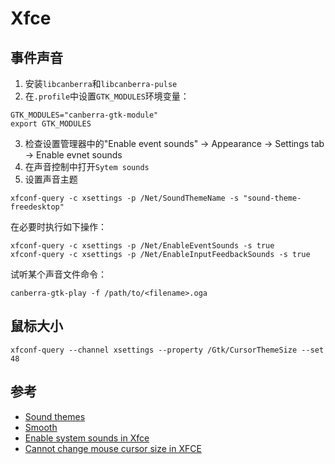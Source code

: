 # Xfce

## 事件声音

1. 安装`libcanberra`和`libcanberra-pulse`
2. 在`.profile`中设置`GTK_MODULES`环境变量：
```
GTK_MODULES="canberra-gtk-module"
export GTK_MODULES
```
3. 检查设置管理器中的"Enable event sounds" → Appearance → Settings tab
   → Enable evnet sounds
4. 在声音控制中打开`Sytem sounds`
5. 设置声音主题
```
xfconf-query -c xsettings -p /Net/SoundThemeName -s "sound-theme-freedesktop"
```

在必要时执行如下操作：
```
xfconf-query -c xsettings -p /Net/EnableEventSounds -s true
xfconf-query -c xsettings -p /Net/EnableInputFeedbackSounds -s true
```

试听某个声音文件命令：
```
canberra-gtk-play -f /path/to/<filename>.oga
```

## 鼠标大小

```
xfconf-query --channel xsettings --property /Gtk/CursorThemeSize --set 48
```

## 参考

- [Sound themes](https://wiki.archlinux.org/index.php/Xfce#Sound_themes)
- [Smooth](https://www.xfce-look.org/p/1187979/)
- [Enable system sounds in Xfce](https://cybergnomer.wordpress.com/2014/11/01/enable-system-sounds-in-xfce/)
- [Cannot change mouse cursor size in XFCE](https://forum.manjaro.org/t/cannot-change-mouse-cursor-size-in-xfce/62573)
